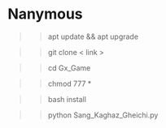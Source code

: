 # Nanymous

>> apt update && apt upgrade 

>> git clone < link > 

>> cd Gx_Game

>> chmod 777 *

>> bash install

>> python Sang_Kaghaz_Gheichi.py
